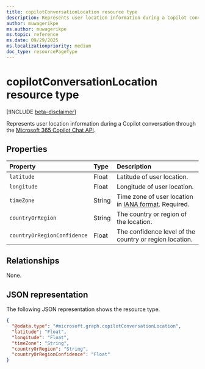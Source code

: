 ```yaml
---
title: copilotConversationLocation resource type
description: Represents user location information during a Copilot conversation through the Microsoft 365 Copilot Chat API.
author: muwagerikpe
ms.author: muwagerikpe
ms.topic: reference
ms.date: 09/29/2025
ms.localizationpriority: medium
doc_type: resourcePageType
---
```


# copilotConversationLocation resource type

[!INCLUDE [beta-disclaimer](../../../includes/beta-disclaimer.md)]

Represents user location information during a Copilot conversation through the [Microsoft 365 Copilot Chat API](../copilotroot-conversations.md).

## Properties

| Property       | Type   | Description                                                    |
|:---------------|:-------|:---------------------------------------------------------------|
| `latitude` | Float | Latitude of user location. |
| `longitude` | Float | Longitude of user location. |
| `timeZone` | String | Time zone of user location in [IANA format](https://aka.ms/Copilot-APIs/Chat/IANA_Format). Required. |
| `countryOrRegion` | String | The country or region of the location. |
| `countryOrRegionConfidence` | Float | The confidence level of the country or region location. |

## Relationships

None.

## JSON representation

The following JSON representation shows the resource type.

```json
{
  "@odata.type": "#microsoft.graph.copilotConversationLocation",
  "latitude": "Float",
  "longitude": "Float",
  "timeZone": "String",
  "countryOrRegion": "String",
  "countryOrRegionConfidence": "Float"
}
```
